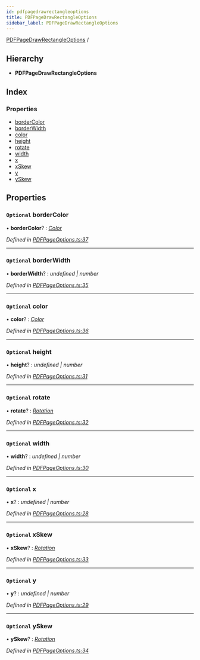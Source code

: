 ```yaml
---
id: pdfpagedrawrectangleoptions
title: PDFPageDrawRectangleOptions
sidebar_label: PDFPageDrawRectangleOptions
---
```


[PDFPageDrawRectangleOptions](pdfpagedrawrectangleoptions.md) /

## Hierarchy

* **PDFPageDrawRectangleOptions**

## Index

### Properties

* [borderColor](pdfpagedrawrectangleoptions.md#optional-bordercolor)
* [borderWidth](pdfpagedrawrectangleoptions.md#optional-borderwidth)
* [color](pdfpagedrawrectangleoptions.md#optional-color)
* [height](pdfpagedrawrectangleoptions.md#optional-height)
* [rotate](pdfpagedrawrectangleoptions.md#optional-rotate)
* [width](pdfpagedrawrectangleoptions.md#optional-width)
* [x](pdfpagedrawrectangleoptions.md#optional-x)
* [xSkew](pdfpagedrawrectangleoptions.md#optional-xskew)
* [y](pdfpagedrawrectangleoptions.md#optional-y)
* [ySkew](pdfpagedrawrectangleoptions.md#optional-yskew)

## Properties

### `Optional` borderColor

• **borderColor**? : *[Color](../index.md#color)*

*Defined in [PDFPageOptions.ts:37](https://github.com/Hopding/pdf-lib/blob/14e8645/src/api/PDFPageOptions.ts#L37)*

___

### `Optional` borderWidth

• **borderWidth**? : *undefined | number*

*Defined in [PDFPageOptions.ts:35](https://github.com/Hopding/pdf-lib/blob/14e8645/src/api/PDFPageOptions.ts#L35)*

___

### `Optional` color

• **color**? : *[Color](../index.md#color)*

*Defined in [PDFPageOptions.ts:36](https://github.com/Hopding/pdf-lib/blob/14e8645/src/api/PDFPageOptions.ts#L36)*

___

### `Optional` height

• **height**? : *undefined | number*

*Defined in [PDFPageOptions.ts:31](https://github.com/Hopding/pdf-lib/blob/14e8645/src/api/PDFPageOptions.ts#L31)*

___

### `Optional` rotate

• **rotate**? : *[Rotation](../index.md#rotation)*

*Defined in [PDFPageOptions.ts:32](https://github.com/Hopding/pdf-lib/blob/14e8645/src/api/PDFPageOptions.ts#L32)*

___

### `Optional` width

• **width**? : *undefined | number*

*Defined in [PDFPageOptions.ts:30](https://github.com/Hopding/pdf-lib/blob/14e8645/src/api/PDFPageOptions.ts#L30)*

___

### `Optional` x

• **x**? : *undefined | number*

*Defined in [PDFPageOptions.ts:28](https://github.com/Hopding/pdf-lib/blob/14e8645/src/api/PDFPageOptions.ts#L28)*

___

### `Optional` xSkew

• **xSkew**? : *[Rotation](../index.md#rotation)*

*Defined in [PDFPageOptions.ts:33](https://github.com/Hopding/pdf-lib/blob/14e8645/src/api/PDFPageOptions.ts#L33)*

___

### `Optional` y

• **y**? : *undefined | number*

*Defined in [PDFPageOptions.ts:29](https://github.com/Hopding/pdf-lib/blob/14e8645/src/api/PDFPageOptions.ts#L29)*

___

### `Optional` ySkew

• **ySkew**? : *[Rotation](../index.md#rotation)*

*Defined in [PDFPageOptions.ts:34](https://github.com/Hopding/pdf-lib/blob/14e8645/src/api/PDFPageOptions.ts#L34)*